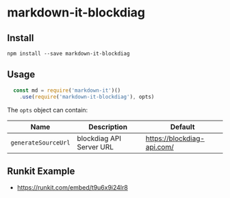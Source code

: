 # markdown-it-blockdiag

## Install

```
npm install --save markdown-it-blockdiag
```

## Usage

```js
  const md = require('markdown-it')()
    .use(require('markdown-it-blockdiag'), opts)
```

The `opts` object can contain:

Name              | Description                                                    | Default
------------------|----------------------------------------------------------------|-----------------------------------
`generateSourceUrl` | blockdiag API Server URL | https://blockdiag-api.com/

## Runkit Example
* https://runkit.com/embed/t9u6x9i24lr8
